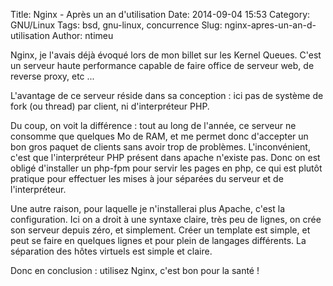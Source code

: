 Title: Nginx - Après un an d'utilisation
Date: 2014-09-04 15:53
Category: GNU/Linux
Tags: bsd, gnu-linux, concurrence
Slug: nginx-apres-un-an-d-utilisation
Author: ntimeu

Nginx, je l'avais déjà évoqué lors de mon billet sur les Kernel Queues. C'est
un serveur haute performance capable de faire office de serveur web, de reverse
proxy, etc ...


L'avantage de ce serveur réside dans sa conception : ici pas de système de fork
(ou thread) par client, ni d'interpréteur PHP.


Du coup, on voit la différence : tout au long de l'année, ce serveur ne
consomme que quelques Mo de RAM, et me permet donc d'accepter un bon gros
paquet de clients sans avoir trop de problèmes. L'inconvénient, c'est que
l'interpréteur PHP présent dans apache n'existe pas. Donc on est obligé
d'installer un php-fpm pour servir les pages en php, ce qui est plutôt
pratique pour effectuer les mises à jour séparées du serveur et de
l'interpréteur.


Une autre raison, pour laquelle je n'installerai plus Apache, c'est la
configuration. Ici on a droit à une syntaxe claire, très peu de lignes, on crée
son serveur depuis zéro, et simplement. Créer un template est simple, et peut
se faire en quelques lignes et pour plein de langages différents. La séparation
des hôtes virtuels est simple et claire.


Donc en conclusion : utilisez Nginx, c'est bon pour la santé !

